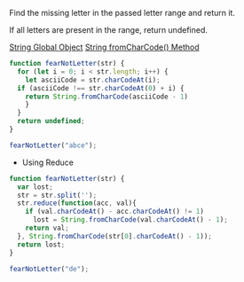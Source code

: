 Find the missing letter in the passed letter range and return it.

If all letters are present in the range, return undefined.

[String Global Object](https://developer.mozilla.org/en-US/docs/Web/JavaScript/Reference/Global_Objects/String)
[String fromCharCode() Method](https://www.w3schools.com/jsref/jsref_fromcharcode.asp)


```js
function fearNotLetter(str) {
  for (let i = 0; i < str.length; i++) {
    let asciiCode = str.charCodeAt(i);
  if (asciiCode !== str.charCodeAt(0) + i) {
    return String.fromCharCode(asciiCode - 1)
    }
  }
  return undefined;
}

fearNotLetter("abce");
```

* Using Reduce

```js
function fearNotLetter(str) {
  var lost;
  str = str.split('');
  str.reduce(function(acc, val){
    if (val.charCodeAt() - acc.charCodeAt() != 1) 
      lost = String.fromCharCode(val.charCodeAt() - 1);
    return val;
  }, String.fromCharCode(str[0].charCodeAt() - 1));
  return lost;
}

fearNotLetter("de");
```


